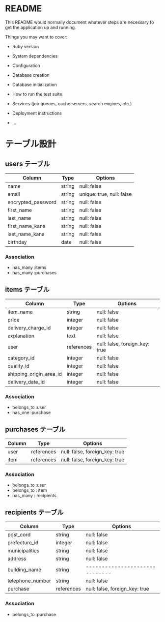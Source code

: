 # README

This README would normally document whatever steps are necessary to get the
application up and running.

Things you may want to cover:

* Ruby version

* System dependencies

* Configuration

* Database creation

* Database initialization

* How to run the test suite

* Services (job queues, cache servers, search engines, etc.)

* Deployment instructions

* ...

# テーブル設計

## users テーブル

| Column             | Type   | Options                   |
| ------------------ | ------ | ------------------------- |
| name               | string | null: false               |
| email              | string | unique: true, null: false |
| encrypted_password | string | null: false               |
| first_name         | string | null: false               |
| last_name          | string | null: false               | 
| first_name_kana    | string | null: false               |
| last_name_kana     | string | null: false               |
| birthday           | date   | null: false               |

### Association
- has_many :items
- has_many :purchases

## items テーブル

| Column                  | Type    | Options                        |
| ----------------------- | ------- | ------------------------------ |
| item_name               | string  | null: false                    |
| price                   | integer | null: false                    |
| delivery_charge_id      | integer | null: false                    |
| explanation             | text    | null: false                    |
| user                    | references  | null: false, foreign_key: true |
| category_id             | integer | null: false                    |
| quality_id              | integer | null: false                    |
| shipping_origin_area_id | integer | null: false                    |
| delivery_date_id        | integer | null: false                    |

### Association
- belongs_to :user
- has_one :purchase

## purchases テーブル

| Column    | Type       | Options                        |
| --------- | ---------- | ------------------------------ |
| user      | references | null: false, foreign_key: true |
| item      | references | null: false, foreign_key: true |

### Association
- belongs_to :user
- belongs_to : item
- has_many : recipients

## recipients テーブル

| Column             | Type       | Options                        |
| ------------------ | ---------- | ------------------------------ |
| post_cord          | string     | null: false                    |
| prefecture_id      | integer    | null: false                    |
| municipalities     | string     | null: false                    |
| address            | string     | null: false                    |
| building_name      | string     | ------------------------------ |
| telephone_number   | string     | null: false                    |
| purchase           | references | null: false, foreign_key: true |

### Association
- belongs_to :purchase

